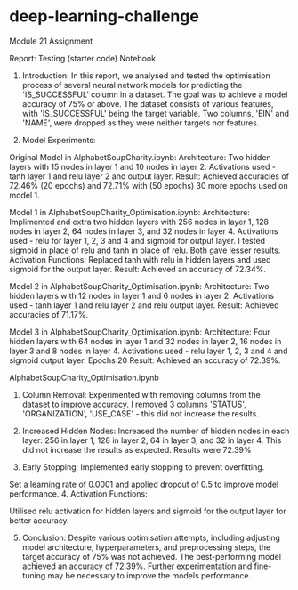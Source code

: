 # deep-learning-challenge
Module 21 Assignment


Report:
Testing (starter code) Notebook

1. Introduction:
In this report, we analysed and tested the optimisation process of several neural network models for predicting the 'IS_SUCCESSFUL' column in a dataset. The goal was to achieve a model accuracy of 75% or above. The dataset consists of various features, with 'IS_SUCCESSFUL' being the target variable. Two columns, 'EIN' and 'NAME', were dropped as they were neither targets nor features.

2. Model Experiments:

Original Model in AlphabetSoupCharity.ipynb:
Architecture: Two hidden layers with 15 nodes in layer 1 and 10 nodes in layer 2. Activations used - tanh layer 1 and relu layer 2 and output layer.
Result: Achieved accuracies of 72.46% (20 epochs) and 72.71% with (50 epochs) 30 more epochs used on model 1.

Model 1 in AlphabetSoupCharity_Optimisation.ipynb:
Architecture: Implimented and extra two hidden layers with 256 nodes in layer 1, 128 nodes in layer 2, 64 nodes in layer 3, and 32 nodes in layer 4. Activations used - relu for layer 1, 2, 3 and 4 and sigmoid for output layer. I tested sigmoid in place of relu and tanh in place of relu. Both gave lesser results.
Activation Functions: Replaced tanh with relu in hidden layers and used sigmoid for the output layer.
Result: Achieved an accuracy of 72.34%.

Model 2 in AlphabetSoupCharity_Optimisation.ipynb:
Architecture: Two hidden layers with 12 nodes in layer 1 and 6 nodes in layer 2. Activations used - tanh layer 1 and relu layer 2 and relu output layer.
Result: Achieved accuracies of 71.17%.

Model 3 in AlphabetSoupCharity_Optimisation.ipynb:
Architecture: Four hidden layers with 64 nodes in layer 1 and 32 nodes in layer 2, 16 nodes in layer 3 and 8 nodes in layer 4. Activations used - relu layer 1, 2, 3 and 4 and sigmoid  output layer. Epochs 20
Result: Achieved an accuracy of 72.39%.


AlphabetSoupCharity_Optimisation.ipynb

1. Column Removal:
Experimented with removing columns from the dataset to improve accuracy. I removed 3 columns 'STATUS', 'ORGANIZATION', 'USE_CASE' - this did not increase the results.

2. Increased Hidden Nodes:
Increased the number of hidden nodes in each layer: 256 in layer 1, 128 in layer 2, 64 in layer 3, and 32 in layer 4. This did not increase the results as expected. Results were 72.39%

3. Early Stopping:
Implemented early stopping to prevent overfitting.

Set a learning rate of 0.0001 and applied dropout of 0.5 to improve model performance.
4. Activation Functions:

Utilised relu activation for hidden layers and sigmoid for the output layer for better accuracy.

5. Conclusion:
Despite various optimisation attempts, including adjusting model architecture, hyperparameters, and preprocessing steps, the target accuracy of 75% was not achieved. The best-performing model achieved an accuracy of 72.39%. Further experimentation and fine-tuning may be necessary to improve the models performance.


 
